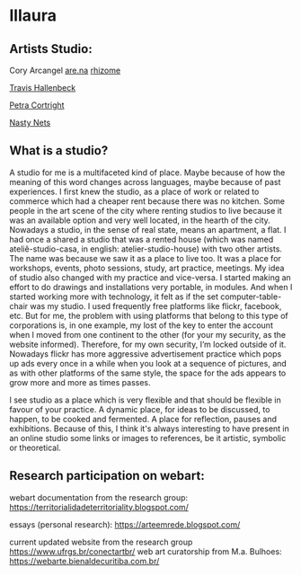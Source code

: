 # lllaura

## Artists Studio:

Cory Arcangel
[are.na](https://www.are.na/cory-arcangel)
[rhizome](https://conifer.rhizome.org/cory_arcangel/coryarcangelcom/20211205113448/https://coryarcangel.com/)

[Travis Hallenbeck](https://travishallenbeck.tumblr.com)

[Petra Cortright](https://www.petracortright.com)

[Nasty Nets](https://anthology.rhizome.org/nasty-nets)

## What is a studio?

A studio for me is a multifaceted kind of place. Maybe because of how the meaning of this word changes across languages, maybe because of past experiences. I first knew the studio, as a place of work or related to commerce which had a cheaper rent because there was no kitchen. Some people in the art scene of the city where renting studios to live because it was an available option and very well located, in the hearth of the city. Nowadays a studio, in the sense of real state, means an apartment, a flat. I had once a shared a studio that was a rented house (which was named ateliê-studio-casa, in english: atelier-studio-house) with two other artists. The name was because we saw it as a place to live too. It was a place for workshops, events, photo sessions, study, art practice, meetings.
My idea of studio also changed with my practice and vice-versa. I started making an effort to do drawings and installations very portable, in modules. And when I started working more with technology, it felt as if the set computer-table-chair was my studio. I used frequently free platforms like flickr, facebook, etc. But for me, the problem with using platforms that belong to this type of corporations is, in one example, my lost of the key to enter the account when I moved from one continent to the other (for your my security, as the website informed). Therefore, for my own security, I’m locked outside of it. Nowadays flickr has more aggressive advertisement practice which pops up ads every once in a while when you look at a sequence of pictures, and as with other platforms of the same style, the space for the ads appears to grow more and more as times passes.

I see studio as a place which is very flexible and that should be flexible in favour of your practice. A dynamic place, for ideas to be discussed, to happen, to be cooked and fermented. A place for reflection, pauses and exhibitions.
Because of this, I think it's always interesting to have present in an online studio some links or images to references, be it artistic, symbolic or theoretical. 

## Research participation on webart: 

webart documentation from the research group: https://territorialidadeterritoriality.blogspot.com/ 

essays (personal research): https://arteemrede.blogspot.com/

current updated website from the research group https://www.ufrgs.br/conectartbr/
web art curatorship from M.a. Bulhoes: https://webarte.bienaldecuritiba.com.br/ 
 

